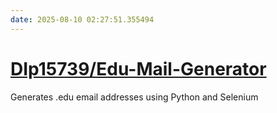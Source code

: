 ```yaml
---
date: 2025-08-10 02:27:51.355494
---
```


# [DIp15739/Edu-Mail-Generator](https://github.com/DIp15739/Edu-Mail-Generator)

Generates .edu email addresses using Python and Selenium
